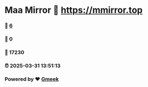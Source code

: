 # Maa Mirror :link: https://mmirror.top 
### :page_facing_up: [6](https://mmirror.top/tag.html) 
### :speech_balloon: 0 
### :hibiscus: 17230 
### :alarm_clock: 2025-03-31 13:51:13 
### Powered by :heart: [Gmeek](https://github.com/Meekdai/Gmeek)

